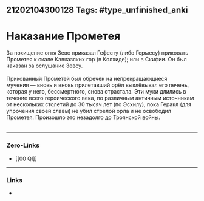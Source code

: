 21202104300128
Tags: #type_unfinished_anki 
---
# Наказание Прометея

За похищение огня Зевс приказал Гефесту (либо Гермесу) приковать Прометея к     скале Кавказских гор (в Колхиде); или в Скифии. Он был наказан за ослушание Зевсу.<br><br>Прикованный Прометей был обречён на непрекращающиеся мучения — вновь и вновь прилетавший орёл выклёвывал его печень, которая у него, бессмертного, снова отрастала. Эти муки длились в течение всего героического века, по различным античным источникам от нескольких столетий до 30 тысяч лет (по Эсхилу), пока Геракл (для упрочения своей славы) не убил стрелой орла и не освободил Прометея. Произошло это незадолго до Троянской войны.<br><br>

---
### Zero-Links
- [[00 QI]]
---
### Links
-